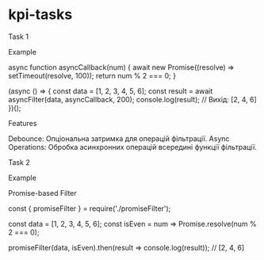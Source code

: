 # kpi-tasks

Task 1

Example 

async function asyncCallback(num) {
  await new Promise((resolve) => setTimeout(resolve, 100));
  return num % 2 === 0;
}

(async () => {
  const data = [1, 2, 3, 4, 5, 6];
  const result = await asyncFilter(data, asyncCallback, 200);
  console.log(result); // Вихід: [2, 4, 6]
})();

Features

Debounce: Опціональна затримка для операцій фільтрації.
Async Operations: Обробка асинхронних операцій всередині функції фільтрації.


Task 2

Example 

Promise-based Filter

const { promiseFilter } = require('./promiseFilter');

const data = [1, 2, 3, 4, 5, 6];
const isEven = num => Promise.resolve(num % 2 === 0);

promiseFilter(data, isEven).then(result => console.log(result));  // [2, 4, 6]



